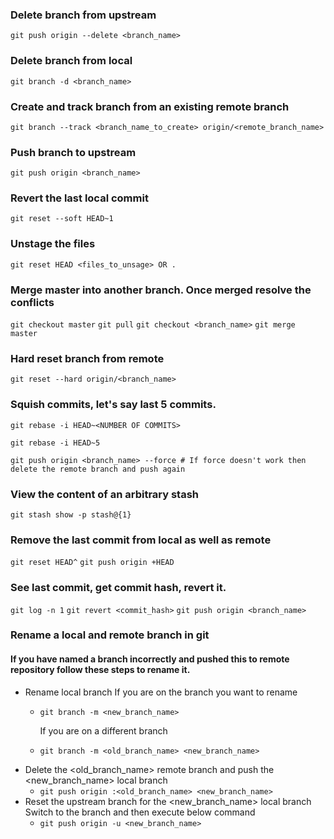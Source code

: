 ### Delete branch from upstream
`git push origin --delete <branch_name>`

### Delete branch from local
`git branch -d <branch_name>`

### Create and track branch from an existing remote branch
`git branch --track <branch_name_to_create> origin/<remote_branch_name>`

### Push branch to upstream
`git push origin <branch_name>`

### Revert the last local commit
`git reset --soft HEAD~1`

### Unstage the files
`git reset HEAD <files_to_unsage> OR .`

### Merge master into another branch. Once merged resolve the conflicts
`git checkout master`
`git pull`
`git checkout <branch_name>`
`git merge master`

### Hard reset branch from remote
`git reset --hard origin/<branch_name>`

### Squish commits, let's say last 5 commits.
`git rebase -i HEAD~<NUMBER OF COMMITS>`

`git rebase -i HEAD~5`

`git push origin <branch_name> --force # If force doesn't work then delete the remote branch and push again`

### View the content of an arbitrary stash
`git stash show -p stash@{1}`


### Remove the last commit from local as well as remote
`git reset HEAD^`
`git push origin +HEAD`

### See last commit, get commit hash, revert it.
`git log -n 1`
`git revert <commit_hash>`
`git push origin <branch_name>`

### Rename a local and remote branch in git
#### If you have named a branch incorrectly and pushed this to remote repository follow these steps to rename it.

- Rename local branch
    If you are on the branch you want to rename
   - `git branch -m <new_branch_name>`
   
     If you are on a different branch
   - `git branch -m <old_branch_name> <new_branch_name>`
- Delete the <old_branch_name> remote branch and push the <new_branch_name> local branch
  - `git push origin :<old_branch_name> <new_branch_name>`
- Reset the upstream branch for the <new_branch_name> local branch
    Switch to the branch and then execute below command
   - `git push origin -u <new_branch_name>`
